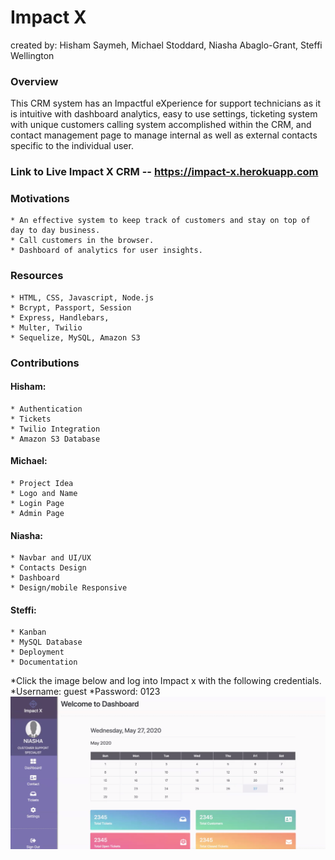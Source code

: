 # Impact X 
created by: Hisham Saymeh, Michael Stoddard, Niasha Abaglo-Grant, Steffi Wellington

### Overview
This CRM system has an Impactful eXperience for support technicians as it is intuitive with dashboard analytics, easy to use settings, ticketing system with unique  customers calling system accomplished within the CRM, and contact management page to manage internal as well as external contacts specific to the individual user. 

### Link to Live Impact X CRM -- https://impact-x.herokuapp.com

### Motivations

    * An effective system to keep track of customers and stay on top of day to day business.
    * Call customers in the browser. 
    * Dashboard of analytics for user insights.

### Resources

    * HTML, CSS, Javascript, Node.js
    * Bcrypt, Passport, Session
    * Express, Handlebars, 
    * Multer, Twilio
    * Sequelize, MySQL, Amazon S3



### Contributions 
   #### Hisham:
    * Authentication
    * Tickets 
    * Twilio Integration
    * Amazon S3 Database

    
   #### Michael:
    * Project Idea
    * Logo and Name
    * Login Page
    * Admin Page

    
   #### Niasha:
    * Navbar and UI/UX
    * Contacts Design
    * Dashboard
    * Design/mobile Responsive

   
   #### Steffi:
    * Kanban
    * MySQL Database
    * Deployment
    * Documentation


*Click the image below and log into Impact x with the following credentials.
   *Username: guest 
   *Password: 0123
<a href="https://impact-x.herokuapp.com/login" target="_blank">
<img src="public/assets/images/Dashboard_photo.png">
</a>





